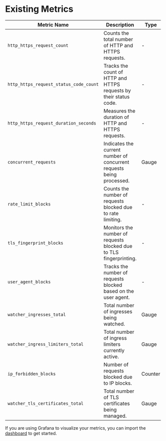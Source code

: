 # Existing Metrics

| Metric Name                            | Description                                                          | Type    | Labels                    | Notes                                                          |
|----------------------------------------|----------------------------------------------------------------------|---------|---------------------------|----------------------------------------------------------------|
| `http_https_request_count`             | Counts the total number of HTTP and HTTPS requests.                  | -       | `protocol`                | -                                                              |
| `http_https_request_status_code_count` | Tracks the count of HTTP and HTTPS requests by their status code.    | -       | `protocol`, `status_code` | -                                                              |
| `http_https_request_duration_seconds`  | Measures the duration of HTTP and HTTPS requests.                    | -       | `protocol`                | Buckets: Utilizes Prometheus's default bucket configuration.   |
| `concurrent_requests`                  | Indicates the current number of concurrent requests being processed. | Gauge   | -                         | -                                                              |
| `rate_limit_blocks`                    | Counts the number of requests blocked due to rate limiting.          | -       | `protocol`, `endpoint`    | -                                                              |
| `tls_fingerprint_blocks`               | Monitors the number of requests blocked due to TLS fingerprinting.   | -       | `protocol`                | Future enhancements may include TLS fingerprint hash labeling. |
| `user_agent_blocks`                    | Tracks the number of requests blocked based on the user agent.       | -       | `protocol`, `user_agent`  | -                                                              |
| `watcher_ingresses_total`              | Total number of ingresses being watched.                             | Gauge   | -                         | -                                                              |
| `watcher_ingress_limiters_total`       | Total number of ingress limiters currently active.                   | Gauge   | -                         | -                                                              |
| `ip_forbidden_blocks`                  | Number of requests blocked due to IP blocks.                         | Counter | `protocol`                | -                                                              |
| `watcher_tls_certificates_total`       | Total number of TLS certificates being managed.                      | Gauge   | -                         | -                                                              |

If you are using Grafana to visualize your metrics,
you can import the [dashboard](../build/guardgress-dashboard.json) to get started.
